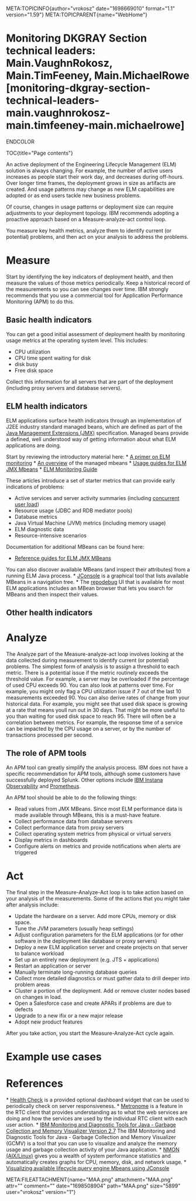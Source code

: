 META:TOPICINFO{author="vrokosz" date="1698669010" format="1.1"
version="1.59"} META:TOPICPARENT{name="WebHome"}

# Monitoring DKGRAY Section technical leaders: Main.VaughnRokosz, Main.TimFeeney, Main.MichaelRowe [monitoring-dkgray-section-technical-leaders-main.vaughnrokosz-main.timfeeney-main.michaelrowe]

ENDCOLOR

TOC{title="Page contents"}

An active deployment of the Engineering Lifecycle Management (ELM)
solution is always changing. For example, the number of active users
increases as people start their work day, and decreases during
off-hours. Over longer time frames, the deployment grows in size as
artifacts are created. And usage patterns may change as new ELM
capabilities are adopted or as end users tackle new business problems.

Of course, changes in usage patterns or deployment size can require
adjustments to your deployment topology. IBM recommends adopting a
proactive approach based on a Measure-analyze-act control loop.

You measure key health metrics, analyze them to identify current (or
potential) problems, and then act on your analysis to address the
problems.

# Measure

Start by identifying the key indicators of deployment health, and then
measure the values of those metrics periodically. Keep a historical
record of the measurements so you can see changes over time. IBM
strongly recommends that you use a commercial tool for Application
Performance Monitoring (APM) to do this.

## Basic health indicators

You can get a good initial assessment of deployment health by monitoring
usage metrics at the operating system level. This includes:

-    CPU utilization
-    CPU time spent waiting for disk
-    disk busy
-   Free disk space

Collect this information for all servers that are part of the deployment
(including proxy servers and database servers).

## ELM health indicators

ELM applications surface health indicators through an implementation of
J2EE industry standard managed beans, which are defined as part of the
[Java Management Extensions
(JMX)](https://docs.oracle.com/javase/tutorial/jmx/overview/index.html)
specification. Managed beans provide a defined, well understood way of
getting information about what ELM applications are doing.

Start by reviewing the introductory material here: \* [A primer on ELM
monitoring](https://jazz.net/library/article/91590) \* [An
overview](https://jazz.net/wiki/bin/view/Deployment/CLMMBeansOverview)
of the managed mbeans \* [Usage guides for ELM JMX
Mbeans](https://jazz.net/wiki/bin/view/Deployment/MBeansUsage) \* [ELM
Monitoring
Guide](https://jazz.net/wiki/pub/Deployment/MBeansUsage/ELM-MonitoringGuide.pdf)

These articles introduce a set of starter metrics that can provide early
indications of problems:

-   Active services and server activity summaries (including [concurrent
    user
    load](https://jazz.net/wiki/bin/view/Deployment/CollectingUserMetrics))
-   Resource usage (JDBC and RDB mediator pools)
-   Database metrics
-   Java Virtual Machine (JVM) metrics (including memory usage)
-   ELM diagnostic data
-   Resource-intensive scenarios

Documentation for additional MBeans can be found here:

-   [Reference guides for ELM JMX
    MBeans](https://jazz.net/wiki/bin/view/Deployment/MBeansReference)

You can also discover available MBeans (and inspect their attributes)
from a running ELM Java process. \*
[JConsole](https://www.ibm.com/docs/en/sdk-java-technology/8?topic=reference-using-jconsole)
is a graphical tool that lists available MBeans in a navigation tree. \*
The [repodebug](https://jazz.net/wiki/bin/view/Main/RepoDebug) UI that
is available for most ELM applications includes an MBean browser that
lets you search for MBeans and then inspect their values.

## Other health indicators

# Analyze

The Analyze part of the Measure-analyze-act loop involves looking at the
data collected during measurement to identify current (or potential)
problems. The simplest form of analysis is to assign a threshold to each
metric. There is a potential issue if the metric routinely exceeds the
threshold value. For example, a server may be overloaded if the
percentage of used CPU exceeds 90. You can also look at patterns over
time. For example, you might only flag a CPU utilization issue if 7 out
of the last 10 measurements exceeded 90. You can also derive rates of
change from your historical data. For example, you might see that used
disk space is growing at a rate that means youll run out in 30 days.
That might be more useful to you than waiting for used disk space to
reach 95. There will often be a correlation between metrics. For
example, the response time of a service can be impacted by the CPU usage
on a server, or by the number of transactions processed per second.

## The role of APM tools

An APM tool can greatly simplify the analysis process. IBM does not have
a specific recommendation for APM tools, although some customers have
successfully deployed Splunk. Other options include [IBM Instana
Observability](https://www.ibm.com/products/instana) and
[Prometheus](https://prometheus.io).

An APM tool should be able to do the following things:

-   Read values from JMX MBeans. Since most ELM performance data is made
    available through MBeans, this is a must-have feature.
-   Collect performance data from database servers
-   Collect performance data from proxy servers
-   Collect operating system metrics from physical or virtual servers
-   Display metrics in dashboards
-   Configure alerts on metrics and provide notifications when alerts
    are triggered

# Act

The final step in the Measure-Analyze-Act loop is to take action based
on your analysis of the measurements. Some of the actions that you might
take after analysis include:

-   Update the hardware on a server. Add more CPUs, memory or disk
    space.
-   Tune the JVM parameters (usually heap settings)
-   Adjust configuration parameters for the ELM applications (or for
    other software in the deployment like database or proxy servers)
-   Deploy a new ELM application server and create projects on that
    server to balance workload
-   Set up an entirely new deployment (e.g. JTS + applications)
-   Restart an application or server
-   Manually terminate long-running database queries
-   Collect more detailed diagnostics or must gather data to drill
    deeper into problem areas
-   Cluster a portion of the deployment. Add or remove cluster nodes
    based on changes in load.
-   Open a Salesforce case and create APARs if problems are due to
    defects
-   Upgrade to a new ifix or a new major release
-   Adopt new product features

After you take action, you start the Measure-Analyze-Act cycle again.

# Example use cases

# References

\* [Health
Check](https://jazz.net/wiki/bin/view/Deployment/PerformanceHealthCheckWidget)
is a provided optional dashboard widget that can be used to periodically
check on server responsiveness. \*
[Metronome](JazzMetronomeToolKeepsUsHonest) is a feature in the RTC
client that provides understanding as to what the web services are doing
and how the services are used by the individual RTC client with each
user action. \* [IBM Monitoring and Diagnostic Tools for Java - Garbage
Collection and Memory Visualizer Version
2.7](https://publib.boulder.ibm.com/httpserv/cookbook/Major_Tools-Garbage_Collection_and_Memory_Visualizer_GCMV.html)
The IBM Monitoring and Diagnostic Tools for Java - Garbage Collection
and Memory Visualizer (GCMV) is a tool that you can use to visualize and
analyze the memory usage and garbage collection activity of your Java
application. \* [NMON (AIX/Linux)](https://nmon.sourceforge.io) gives
you a wealth of system performance statistics and automatically creates
graphs for CPU, memory, disk, and network usage. \* [Visualizing
available lifecycle query engine Mbeans using
JConsole](https://trfeeney.wordpress.com/2020/04/03/visualizing-available-lifecycle-query-engine-mbeans/)

META:FILEATTACHMENT{name="MAA.png" attachment="MAA.png" attr=""
comment="" date="1698508904" path="MAA.png" size="5899" user="vrokosz"
version="1"}
